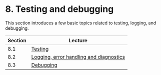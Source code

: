 # 8. Testing and debugging

This section introduces a few basic topics related to testing,
logging, and debugging.

| Section | Lecture |
|-----|-----|
| 8.1 | [Testing](01_Testing.md) |
| 8.2 | [Logging, error handling and diagnostics](02_Logging.md) |
| 8.3 | [Debugging](03_Debugging.md) |
